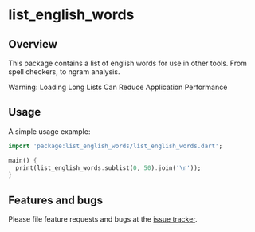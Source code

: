 # list_english_words

## Overview
This package contains a list of english words for use in other tools. From spell checkers, to ngram analysis.

Warning: Loading Long Lists Can Reduce Application Performance

## Usage

A simple usage example:

```dart
import 'package:list_english_words/list_english_words.dart';

main() {
  print(list_english_words.sublist(0, 50).join('\n'));
}
```

## Features and bugs

Please file feature requests and bugs at the [issue tracker][tracker].

[tracker]: https://github.com/ALMDart/dart_list_english_words/issues
